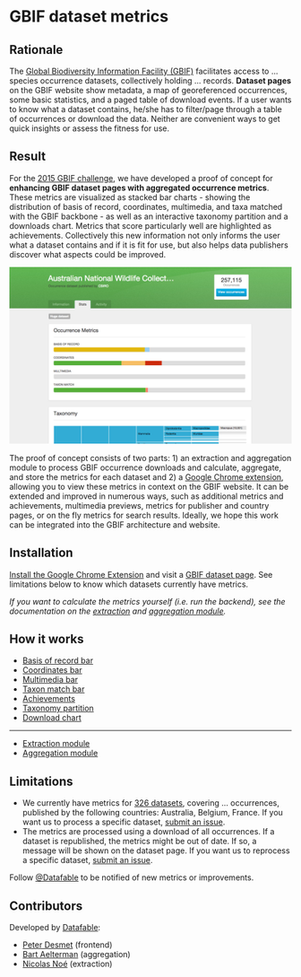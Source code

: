# GBIF dataset metrics

## Rationale

The [Global Biodiversity Information Facility (GBIF)](http://www.gbif.org) facilitates access to ... species occurrence datasets, collectively holding ... records. **Dataset pages** on the GBIF website show metadata, a map of georeferenced occurrences, some basic statistics, and a paged table of download events. If a user wants to know what a dataset contains, he/she has to filter/page through a table of occurrences or download the data. Neither are convenient ways to get quick insights or assess the fitness for use.

## Result

For the [2015 GBIF challenge](http://gbif.challengepost.com/), we have developed a proof of concept for **enhancing GBIF dataset pages with aggregated occurrence metrics**. These metrics are visualized as stacked bar charts - showing the distribution of basis of record, coordinates, multimedia, and taxa matched with the GBIF backbone - as well as an interactive taxonomy partition and a downloads chart. Metrics that score particularly well are highlighted as achievements. Collectively this new information not only informs the user what a dataset contains and if it is fit for use, but also helps data publishers discover what aspects could be improved.

![Screenshot](documentation/images/screenshot.png)

The proof of concept consists of two parts: 1) an extraction and aggregation module to process GBIF occurrence downloads and calculate, aggregate, and store the metrics for each dataset and 2) a [Google Chrome extension](), allowing you to view these metrics in context on the GBIF website. It can be extended and improved in numerous ways, such as additional metrics and achievements, multimedia previews, metrics for publisher and country pages, or on the fly metrics for search results. Ideally, we hope this work can be integrated into the GBIF architecture and website.

## Installation

[Install the Google Chrome Extension]() and visit a [GBIF dataset page](http://www.gbif.org/dataset/0debafd0-6c8a-11de-8225-b8a03c50a862). See limitations below to know which datasets currently have metrics.

*If you want to calculate the metrics yourself (i.e. run the backend), see the documentation on the [extraction](extraction_module/README.md) and [aggregation module](aggregation_module/README.md).*

## How it works

* [Basis of record bar](documentation/basis-of-record-bar.md)
* [Coordinates bar](coordinates-bar.md)
* [Multimedia bar](multimedia-bar.md)
* [Taxon match bar](taxon-match-bar.md)
* [Achievements](achievements.md)
* [Taxonomy partition](taxonomy-partition.md)
* [Download chart](download-chart.md)

----

* [Extraction module](extraction_module/README.md)
* [Aggregation module](aggregation_module/README.md)

## Limitations

* We currently have metrics for [326 datasets](http://www.gbif.org/dataset/search?q=&publishing_country=BE&publishing_country=AU&publishing_country=FR&type=OCCURRENCE), covering ... occurrences, published by the following countries: Australia, Belgium, France. If you want us to process a specific dataset, [submit an issue](https://github.com/datafable/gbif-dataset-metrics/issues/new).
* The metrics are processed using a download of all occurrences. If a dataset is republished, the metrics might be out of date. If so, a message will be shown on the dataset page. If you want us to reprocess a specific dataset, [submit an issue](https://github.com/datafable/gbif-dataset-metrics/issues/new).

Follow [@Datafable](https://twitter.com/datafable) to be notified of new metrics or improvements.


## Contributors

Developed by [Datafable](http://datafable.com):

* [Peter Desmet](https://twitter.com/peterdesmet) (frontend)
* [Bart Aelterman](https://twitter.com/bartaelterman) (aggregation)
* [Nicolas Noé](https://twitter.com/niconoe) (extraction)
